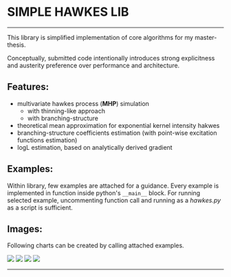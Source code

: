 # SIMPLE HAWKES LIB
---
This library is simplified implementation of core algorithms for my master-thesis.

Conceptually, submitted code intentionally introduces strong explicitness and austerity preference over performance and architecture.

## Features:
- multivariate hawkes process (**MHP**) simulation
  - with thinning-like approach
  - with branching-structure
- theoretical mean approximation for exponential kernel intensity hakwes
- branching-structure coefficients estimation (with point-wise excitation functions estimation)
- logL estimation, based on analytically derived gradient

## Examples:

Within library, few examples are attached for a guidance. Every example is implemented in function inside python's `__main__` block. For running selected example, uncommenting function call and running as a *hawkes.py* as a script is sufficient.

## Images:

Following charts can be created by calling attached examples.

![](img/ex_1.png)
![](img/ex_2.png)
![](img/ex_3.png)
![](img/ex_4.png)

---